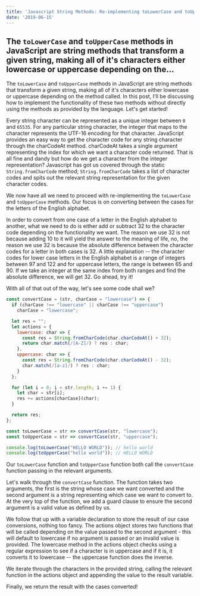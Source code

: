 ```yaml
---
title: 'Javascript String Methods: Re-implementing toLowerCase and toUpperCase'
date: '2019-06-15'
---
```


The `toLowerCase` and `toUpperCase` methods in JavaScript are string methods that
transform a given string, making all of it's characters either lowercase or
uppercase depending on the...
---

The `toLowerCase` and `toUpperCase` methods in JavaScript are string methods that
transform a given string, making all of it's characters either lowercase or
uppercase depending on the method called. In this post, I'll be discussing how
to implement the functionality of these two methods without directly using the
methods as provided by the language. Let's get started!

Every string character can be represented as a unique integer between `0` and `65535`.
For any particular string character, the integer that maps to the character
represents the UTF-16 encoding for that character. JavaScript provides an easy
way to get the character code for any string character through the charCodeAt
method. charCodeAt takes a single argument representing the index for which we
want a character code returned. That is all fine and dandy but how do we get a
character from the integer representation? Javascript has got us covered through
the static `String.fromCharCode` method; `String.fromCharCode` takes a list of
character codes and spits out the relevant string representation for the given
character codes.

We now have all we need to proceed with re-implementing the `toLowerCase` and
`toUpperCase` methods. Our focus is on converting between the cases for the
letters of the English alphabet.

In order to convert from one case of a letter in the English alphabet to another,
what we need to do is either add or subtract 32 to the character code depending
on the functionality we want. The reason we use 32 is not because adding 10 to
it will yield the answer to the meaning of life, no, the reason we use 32 is
because the absolute difference between the character codes for a letter in both
cases is 32. A little explanation -- the character codes for lower case letters
in the English alphabet is a range of integers between 97 and 122 and for
uppercase letters, the range is between 65 and 90. If we take an integer at the
same index from both ranges and find the absolute difference, we will get 32.
Go ahead, try it!

With all of that out of the way, let's see some code shall we?

```js
const convertCase = (str, charCase = "lowercase") => {
  if (charCase !== "lowercase" || charCase !== "uppercase")
    charCase = "lowercase";

  let res = "";
  let actions = {
    lowercase: char => {
      const res = String.fromCharCode(char.charCodeAt() + 32);
      return char.match(/[A-Z]/) ? res : char;
    },
    uppercase: char => {
      const res = String.fromCharCode(char.charCodeAt() - 32);
      char.match(/[a-z]/) ? res : char;
    }
  };

  for (let i = 0; i < str.length; i += 1) {
    let char = str[i];
    res += actions[charCase](char);
  }

  return res;
};

const toLowerCase = str => convertCase(str, "lowercase");
const toUpperCase = str => convertCase(str, "uppercase");

console.log(toLowerCase("HELLO WORLD")); // hello world
console.log(toUpperCase("hello world")); // HELLO WORLD
```

Our `toLowerCase` function and `toUpperCase` function both call the `convertCase`
function passing in the relevant arguments.

Let's walk through the `convertCase` function. The function takes two arguments,
the first is the string whose case we want converted and the second argument
is a string representing which case we want to convert to. At the very top of
the function, we add a guard clause to ensure the second argument is a valid
value as defined by us.

We follow that up with a variable declaration to store the result of our case
conversions, nothing too fancy. The actions object stores two functions that
will be called depending on the value passed to the second argument - this will
default to lowercase if no argument is passed or an invalid value is provided.
The lowercase method in the actions object checks using a regular expression
to see if a character is in uppercase and if it is, it converts it to
lowercase -- the uppercase function does the inverse.

We iterate through the characters in the provided string, calling the relevant
function in the actions object and appending the value to the result variable.

Finally, we return the result with the cases converted!